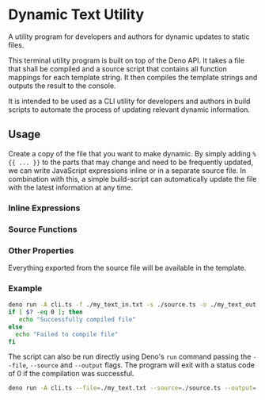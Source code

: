 # Dynamic Text Utility
A utility program for developers and authors for dynamic updates to static files.

This terminal utility program is built on top of the Deno API.
It takes a file that shall be compiled and a source script
that contains all function mappings for each template string.
It then compiles the template strings and outputs the result
to the console.

It is intended to be used as a CLI utility for developers
and authors in build scripts to automate the process of
updating relevant dynamic information.

## Usage

Create a copy of the file that you want to make dynamic.
By simply adding `%{{ ... }}` to the parts that may change and need to be frequently updated, we can write JavaScript expressions inline or in a separate source file. In combination with this, a simple build-script can automatically update the file with the latest information at any time.

### Inline Expressions

### Source Functions

### Other Properties

Everything exported from the source file will be available in the template.


### Example
```bash
deno run -A cli.ts -f ./my_text_in.txt -s ./source.ts -o ./my_text_out.txt
if [ $? -eq 0 ]; then
   echo "Successfully compiled file"
else
  echo "Failed to compile file"
fi
```

The script can also be run directly using Deno's `run` command
passing the `--file`, `--source` and `--output` flags. The
program will exit with a status code of 0 if the compilation
was successful.
```bash
deno run -A cli.ts --file=./my_text.txt --source=./source.ts --output=./my_text_out.txt
```